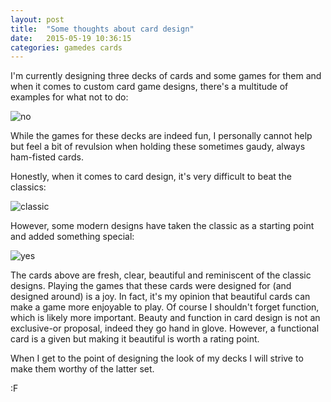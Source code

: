 ```yaml
---
layout: post
title:  "Some thoughts about card design"
date:   2015-05-19 10:36:15
categories: gamedes cards
---
```


I'm currently designing three decks of cards and some games for them and when it comes to custom card game designs, there's a multitude of examples for what not to do:

![no](https://farm8.staticflickr.com/7731/17671522320_594f63a735_c_d.jpg)

While the games for these decks are indeed fun, I personally cannot help but feel a bit of revulsion when holding these sometimes gaudy, always ham-fisted cards.

Honestly, when it comes to card design, it's very difficult to beat the classics:

![classic](https://farm9.staticflickr.com/8824/17238652173_712d868937_c_d.jpg)

However, some modern designs have taken the classic as a starting point and added something special:

![yes](https://farm9.staticflickr.com/8853/17671522160_b5b25bb3c9_c_d.jpg)

The cards above are fresh, clear, beautiful and reminiscent of the classic designs.  Playing the games that these cards were designed for  (and designed around) is a joy.  In fact, it's my opinion that beautiful cards can make a game more enjoyable to play.  Of course I shouldn't forget function, which is likely more important.  Beauty and function in card design is not an exclusive-or proposal, indeed they go hand in glove.  However, a functional card is a given but making it beautiful is worth a rating point.

When I get to the point of designing the look of my decks I will strive to make them worthy of the latter set.

:F

